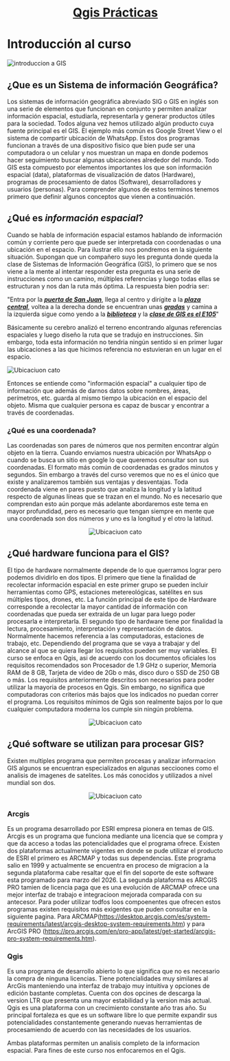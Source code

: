 # <p align="center"><ins>Qgis Prácticas<ins></p>

# Introducción al curso

![introduccion a GIS](https://github.com/RealGuyab/Qgis/blob/main/imagenes/geographic-information-system-vector.jpg)

## ¿Que es un Sistema de información Geográfica?
Los sistemas de información geográfica abreviado SIG o GIS en inglés son una serie de elementos que funcionan en conjunto y permiten analizar información espacial, estudiarla, representarla y generar productos útiles para la sociedad. Todos alguna vez hemos utilizado algún producto cuya fuente principal es el GIS. El ejemplo más común es Google Street View o el sistema de compartir ubicación de WhatsApp. Estos dos programas funcionan a través de una dispositivo fisico que bien pude ser una computadora o un celular y nos muestran un mapa en donde podemos hacer seguimiento buscar algunas ubicaciones alrededor del mundo. Todo GIS esta compuesto por elementos importantes los que son información espacial (data), plataformas de visualización de datos (Hardware), programas de procesamiento de datos (Software), desarrolladores y usuarios (personas). Para comprender algunos de estos terminos tenemos primero que definir algunos conceptos que vienen a continuación.


## ¿Qué es ***información espacial***?

Cuando se habla de información espacial estamos hablando de información común y corriente pero que puede ser interpretada con coordenadas o una ubicación en el espacio. Para ilustrar ello nos pondremos en la siguiente situación. 
Supongan que un compañero suyo les pregunta donde queda la clase de Sistemas de Información Geográfica (GIS), lo primero que se nos viene a la mente al intentar responder esta pregunta es una serie de instrucciones como un camino, múltiples referencias y luego todas ellas se estructuran y nos dan la ruta más óptima. La respuesta bien podria ser: 

"Entra por la ***<ins>puerta de San Juan<ins>***, llega al centro y dirígite a la ***<ins>plaza central<ins>***, voltea a la derecha donde se encuentran unas ***<ins>gradas<ins>*** y camina a la izquierda sigue como yendo a la ***<ins>biblioteca<ins>*** y la ***<ins>clase de GIS es el E105<ins>***" 

Básicamente su cerebro analizó el terreno encontrando algunas referencias espaciales y luego diseño la ruta que se tradujo en instrucciones. Sin embargo, toda esta información no tendria ningún sentido si en primer lugar las ubicaciones a las que hicimos referencia no estuvieran en un lugar en el espacio.

![Ubicaciuon cato](https://github.com/RealGuyab/Qgis/blob/main/imagenes/ubicacion_cato.png)

Entonces se entiende como "información espacial" a cualquier tipo de información que además de darnos datos sobre nombres, áreas, perímetros, etc. guarda al mismo tiempo la ubicación en el espacio del objeto. Misma que cualquier persona es capaz de buscar y encontrar a través de coordenadas. 

### ¿Qué es una coordenada?

Las coordenadas son pares de números que nos permiten encontrar algún objeto en la tierra. Cuando enviamos nuestra ubicación por WhatsApp o cuando se busca un sitio en google lo que queremos consultar son sus coordenadas. 
El formato más común de coordenadas es grados minutos y segundos. Sin embargo a través del curso veremos que no es el único que existe y analizaremos también sus ventajas y desventajas.
Toda coordenada viene en pares puesto que analiza la longitud y la latitud respecto de algunas líneas que se trazan en el mundo. No es necesario que comprendan esto aún porque más adelante abordaremos este tema en mayor profundidad, pero es necesario que tengan siempre en mente que una coordenada son dos números y uno es la longitud y el otro la latitud.

<p align="center">
  <img src="https://github.com/RealGuyab/Qgis/blob/main/imagenes/coordenadas.png" alt="Ubicaciuon cato">
</p>

## ¿Qué hardware funciona para el GIS?

El tipo de hardware normalmente depende de lo que querramos lograr pero podemos dividirlo en dos tipos. El primero que tiene la finalidad de recolectar información espacial en este primer grupo se pueden incluir herramientas como GPS, estaciones metereológicas, satélites en sus múltiples tipos, drones, etc. La función principal de este tipo de Hardware corresponde a recolectar la mayor cantidad de información con coordenadas que pueda ser extraida de un lugar para luego poder procesarla e interpretarla.
El segundo tipo de hardware tiene por finalidad la lectura, procesamiento, interpretación y representación de datos. Normalmente hacemos referencia a las computadoras, estaciones de trabajo, etc. Dependiendo del programa que se vaya a trabajar y del alcance al que se quiera llegar los requisitos pueden ser muy variables. 
El curso se enfoca en Qgis, asi de acuerdo con los documentos oficiales los requisitos recomendados son Procesador de 1.9 GHz o superior, Memoria RAM de 8 GB, Tarjeta de video de 2Gb o más, disco duro o SSD de 250 GB o más.
Los requisitos anteriormente descritos son necesarios para poder utilizar la mayoria de procesos en Qgis. Sin embargo, no significa que computadoras con criterios más bajos que los indicados no puedan correr el programa. Los requisitos mínimos de Qgis son realmente bajos por lo que cualquier computadora moderna los cumple sin ningún problema. 

<p align="center">
  <img src="https://github.com/RealGuyab/Qgis/blob/main/imagenes/programacion_vuelo.png" alt="Ubicaciuon cato">
</p>

## ¿Qué software se utilizan para procesar GIS?

Existen multiples programa que permiten procesas y analizar informacion GIS algunos se encuentran especializados en algunas seccioones como el analisis de imagenes de satelites. Los más conocidos y utilizados a nivel mundial son dos. 

<p align="center">
  <img src="https://github.com/RealGuyab/Qgis/blob/main/imagenes/arcgis_qgis.jpg" alt="Ubicaciuon cato">
</p>

### Arcgis
Es un programa desarrollado por ESRI empresa pionera en temas de GIS. Arcgis es un programa que funciona mediante una licencia que se compra y que da acceso a todas las potencialidades que el programa ofrece. Existen dos plataformas actualmente vigentes en donde se pude utilizar el producto de ESRI el primero es ARCMAP y todas sus dependencias. Este programa salio en 1999 y actualmente se encuentra en proceso de migracion a la segunda plataforma cabe resaltar que el fin del soporte de este software esta programado para marzo del 2026. 
La segunda plataforma es ARCGIS PRO tamien de licencia paga que es una evolución de ARCMAP ofrece una mejor interfaz de trabajo e integracioon mejorada comparada con su antecesor. Para poder utilizar todfos loos compoenentes que ofrecen estos programas existen requisitos más exigentes que puden consultar en la siguiente pagina. Para ARCMAP(https://desktop.arcgis.com/es/system-requirements/latest/arcgis-desktop-system-requirements.htm) y para ArcGIS PRO (https://pro.arcgis.com/en/pro-app/latest/get-started/arcgis-pro-system-requirements.htm).

### Qgis
Es una programa de desarrollo abierto lo que significa que no es necesario la compra de ninguna licencias. Tiene potencialidades muy similares al ArcGis manteniendo una interfaz de trabajo muy intuitiva y opciones de edición bastante completas. Cuenta con dos opcines de descarga la version LTR que presenta una mayor estabilidad y la version más actual. Qgis es una plataforma con un crecimiento constante año tras año. Su principal fortaleza es que es un software libre lo que permite expandir sus potencialidades constantemente generando nuevas herramientas de procesamiendo de acuerdo con las necesidades de los usuarios. 

Ambas plataformas permiten un analisis completo de la informacion espacial. Para fines de este curso nos enfocaremos en el Qgis. 










